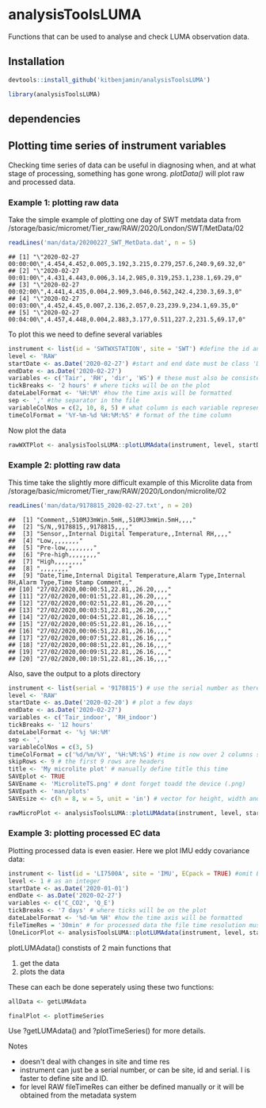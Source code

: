 # analysisToolsLUMA

Functions that can be used to analyse and check LUMA observation data.

## Installation


```r
devtools::install_github('kitbenjamin/analysisToolsLUMA') 

library(analysisToolsLUMA)
```
## dependencies


## Plotting time series of instrument variables

Checking time series of data can be useful in diagnosing when, and at what stage of processing, something has gone wrong. *plotData()* will plot raw and processed data.

### Example 1: plotting raw data

Take the simple example of plotting one day of SWT metdata data from /storage/basic/micromet/Tier_raw/RAW/2020/London/SWT/MetData/02


```r
readLines('man/data/20200227_SWT_MetData.dat', n = 5)
```

```
## [1] "\"2020-02-27 00:00:00\",4.454,4.452,0.005,3.192,3.215,0.279,257.6,240.9,69.32,0"
## [2] "\"2020-02-27 00:01:00\",4.431,4.443,0.006,3.14,2.985,0.319,253.1,238.1,69.29,0" 
## [3] "\"2020-02-27 00:02:00\",4.441,4.435,0.004,2.909,3.046,0.562,242.4,230.3,69.3,0" 
## [4] "\"2020-02-27 00:03:00\",4.452,4.45,0.007,2.136,2.057,0.23,239.9,234.1,69.35,0"  
## [5] "\"2020-02-27 00:04:00\",4.457,4.448,0.004,2.883,3.177,0.511,227.2,231.5,69.17,0"
```
To plot this we need to define several variables


```r
instrument <- list(id = 'SWTWXSTATION', site = 'SWT') #define the id and site as it's listed on the metadata site
level <- 'RAW' 
startDate <- as.Date('2020-02-27') #start and end date must be class 'Date'
endDate <- as.Date('2020-02-27')
variables <- c('Tair', 'RH', 'dir', 'WS') # these must also be consistent with the metadata system
tickBreaks <- '2 hours' # where ticks will be on the plot
dateLabelFormat <- '%H:%M' #how the time axis will be formatted
sep <- ',' #the separator in the file
variableColNos = c(2, 10, 8, 5) # what column is each variable represented by
timeColFormat = '%Y-%m-%d %H:%M:%S' # format of the time column
```
Now plot the data


```r
rawWXTPlot <- analysisToolsLUMA::plotLUMAdata(instrument, level, startDate, endDate, variables, tickBreaks, dateLabelFormat, sep = sep, variableColNos = variableColNos, timeColFormat = timeColFormat) 
```


### Example 2: plotting raw data

This time take the slightly more difficult example of this Microlite data from /storage/basic/micromet/Tier_raw/RAW/2020/London/microlite/02


```r
readLines('man/data/9178815_2020-02-27.txt', n = 20)
```

```
##  [1] "Comment,,510MJ3mWin.5mH,,510MJ3mWin.5mH,,,,"                                                  
##  [2] "S/N,,9178815,,9178815,,,,"                                                                    
##  [3] "Sensor,,Internal Digital Temperature,,Internal RH,,,,"                                        
##  [4] "Low,,,,,,,,"                                                                                  
##  [5] "Pre-low,,,,,,,,"                                                                              
##  [6] "Pre-high,,,,,,,,"                                                                             
##  [7] "High,,,,,,,,"                                                                                 
##  [8] ",,,,,,,,"                                                                                     
##  [9] "Date,Time,Internal Digital Temperature,Alarm Type,Internal RH,Alarm Type,Time Stamp Comment,,"
## [10] "27/02/2020,00:00:51,22.81,,26.20,,,,"                                                         
## [11] "27/02/2020,00:01:51,22.81,,26.20,,,,"                                                         
## [12] "27/02/2020,00:02:51,22.81,,26.20,,,,"                                                         
## [13] "27/02/2020,00:03:51,22.81,,26.20,,,,"                                                         
## [14] "27/02/2020,00:04:51,22.81,,26.16,,,,"                                                         
## [15] "27/02/2020,00:05:51,22.81,,26.16,,,,"                                                         
## [16] "27/02/2020,00:06:51,22.81,,26.16,,,,"                                                         
## [17] "27/02/2020,00:07:51,22.81,,26.16,,,,"                                                         
## [18] "27/02/2020,00:08:51,22.81,,26.16,,,,"                                                         
## [19] "27/02/2020,00:09:51,22.81,,26.16,,,,"                                                         
## [20] "27/02/2020,00:10:51,22.81,,26.16,,,,"
```

Also, save the output to a plots directory


```r
instrument <- list(serial = '9178815') # use the serial number as there's multiple microlites at its site. Equally valid is instrument <- list(id = 'MICROLITE', site = 'BMH', serial = '9178815')
level <- 'RAW' 
startDate <- as.Date('2020-02-20') # plot a few days 
endDate <- as.Date('2020-02-27')
variables <- c('Tair_indoor', 'RH_indoor') 
tickBreaks <- '12 hours' 
dateLabelFormat <- '%j %H:%M' 
sep <- ',' 
variableColNos = c(3, 5) 
timeColFormat = c('%d/%m/%Y', '%H:%M:%S') #time is now over 2 columns so timeColFormat must be a vector
skipRows <- 9 # the first 9 rows are headers
title <- 'My microlite plot' # manually define title this time
SAVEplot <- TRUE
SAVEname <- 'MicroliteTS.png' # dont forget toadd the device (.png)
SAVEpath <- 'man/plots'
SAVEsize <- c(h = 8, w = 5, unit = 'in') # vector for height, width and unit. 
```


```r
rawMicroPlot <- analysisToolsLUMA::plotLUMAdata(instrument, level, startDate, endDate, variables, tickBreaks, dateLabelFormat, sep = sep, variableColNos = variableColNos, timeColFormat = timeColFormat, skipRows = skipRows, title = title, SAVEplot = SAVEplot, SAVEname = SAVEname, SAVEpath = SAVEpath, SAVEsize = SAVEsize) 
```

### Example 3: plotting processed EC data

Plotting processed data is even easier.
Here we plot IMU eddy covariance data:


```r
instrument <- list(id = 'LI7500A', site = 'IMU', ECpack = TRUE) #omit EC pack to plot non-ECpack data 
level <- 1 # as an integer
startDate <- as.Date('2020-01-01') 
endDate <- as.Date('2020-02-27')
variables <- c('C_CO2', 'Q_E') 
tickBreaks <- '7 days' # where ticks will be on the plot
dateLabelFormat <- '%d-%m %H' #how the time axis will be formatted
fileTimeRes = '30min' # for processed data the file time resolution must be manually defined as there's often several options.
lOneLicorPlot <- analysisToolsLUMA::plotLUMAdata(instrument, level, startDate, endDate, variables, tickBreaks, dateLabelFormat, fileTimeRes) 
```

plotLUMAdata() constists of 2 main functions that
1. get the data
2. plots the data

These can each be done seperately using these two functions:

```r
allData <- getLUMAdata

finalPlot <- plotTimeSeries
```

Use ?getLUMAdata() and ?plotTimeSeries() for more details.

Notes
* doesn't deal with changes in site and time res
* instrument can just be a serial number, or can be site, id and serial. I is faster to define site and ID.
* for level RAW fileTimeRes can either be defined manually or it will be obtained from the metadata system
